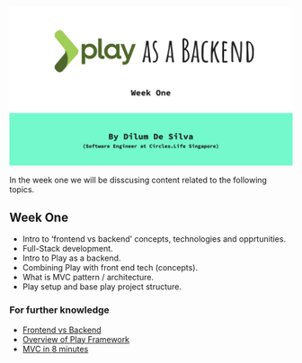 ![cover](../other_resources/w1.png)

In the week one we will be disscusing content related to the following topics.

## Week One

- Intro to ‘frontend vs backend’ concepts, technologies and opprtunities.
- Full-Stack development.
- Intro to Play as a backend.
- Combining Play with front end tech (concepts).
- What is MVC pattern / architecture.
- Play setup and base play project structure.

### For further knowledge

- [Frontend vs Backend](https://www.youtube.com/watch?v=n_gODKYn9dM&feature=emb_logo)
- [Overview of Play Framework](https://www.playframework.com/documentation/2.8.x/Introduction)
- [MVC in 8 minutes](https://www.youtube.com/watch?v=FCkDEHWDATI&feature=emb_logo)
